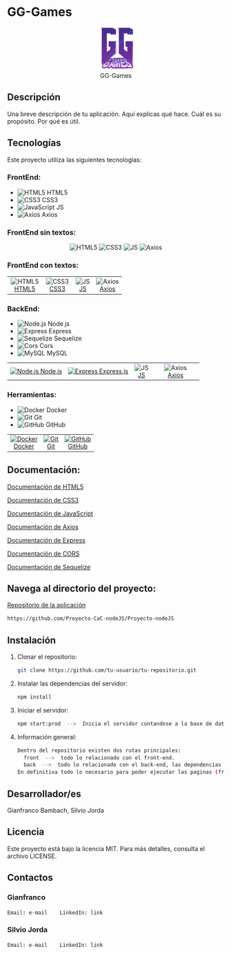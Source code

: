 # GG-Games

<p align="center">
  
  <img src="https://github.com/Proyecto-CaC-nodeJS/Proyecto-nodeJS/blob/main/front/src/logogg.png" alt="Logo del Proyecto" width="100">
  <br> GG-Games <br>
</p>

## Descripción

Una breve descripción de tu aplicación. 
Aquí explicas qué hace.
Cuál es su propósito.
Por qué es útil.

## Tecnologías

Este proyecto utiliza las siguientes tecnologías:

### FrontEnd:
  - <img src="https://cdn.jsdelivr.net/gh/devicons/devicon/icons/html5/html5-original.svg" alt="HTML5" width="25" height="25"/> HTML5 
  - <img src="https://cdn.jsdelivr.net/gh/devicons/devicon/icons/css3/css3-original.svg" alt="CSS3" width="25" height="25"/> CSS3
  - <img src="https://cdn.jsdelivr.net/gh/devicons/devicon/icons/javascript/javascript-original.svg" alt="JavaScript" width="25" height="25"/> JS
  - <img src="https://cdn.jsdelivr.net/gh/devicons/devicon/icons/axios/axios-original.svg" alt="Axios" width="25" height="25"/> Axios

### FrontEnd sin textos:
<p align="center" width="100%">
  <img width="25%" src="https://cdn.jsdelivr.net/gh/devicons/devicon/icons/html5/html5-original.svg" alt="HTML5" width="50" height="35"/>
  <img width="25%" src="https://cdn.jsdelivr.net/gh/devicons/devicon/icons/css3/css3-original.svg" alt="CSS3" width="50" height="50"/>
  <img width="25%" src="https://cdn.jsdelivr.net/gh/devicons/devicon/icons/javascript/javascript-original.svg" alt="JS" width="50" height="50"/>
  <img width="25%" src="https://cdn.jsdelivr.net/gh/devicons/devicon//icons/axios/axios-plain-wordmark.svg" alt="Axios" width="50" height="50"/>
</p>

### FrontEnd con textos:
<table align="center">
  <tr width="100%">
    <td align="center">
      <img src="https://cdn.jsdelivr.net/gh/devicons/devicon/icons/html5/html5-original.svg" alt="HTML5" width="100%" height="10%">
      <br>
      <a href="" target="_blank"> HTML5 </a>
    </td>
    <td align="center">
      <img src="https://cdn.jsdelivr.net/gh/devicons/devicon/icons/css3/css3-original.svg" alt="CSS3" width="100%" height="10%">
      <br>
      <a href="" target="_blank"> CSS3 </a>
    </td>
    <td align="center">
      <img src="https://cdn.jsdelivr.net/gh/devicons/devicon/icons/javascript/javascript-original.svg" alt="JS" width="100%" height="10%">
      <br>
      <a href="" target="_blank"> JS </a>
    </td>
    <td align="center" width="25%">
      <img src="https://cdn.jsdelivr.net/gh/devicons/devicon//icons/axios/axios-plain-wordmark.svg" alt="Axios" width="100%" height="10%">
      <br>
      <a href="https://axios-http.com/es/docs/intro" target="_blank"> Axios </a>
    </td>
  </tr>
</table>

### BackEnd:
  - <img src="https://cdn.jsdelivr.net/gh/devicons/devicon/icons/nodejs/nodejs-original.svg" alt="Node.js" width="40" height="40"/> Node.js 
  - <img src="https://cdn.jsdelivr.net/gh/devicons/devicon/icons/express/express-original.svg" alt="Express" width="40" height="40"/> Express
  - <img src="https://cdn.jsdelivr.net/gh/devicons/devicon/icons/sequelize/sequelize-original.svg" alt="Sequelize" width="40" height="40"/> Sequelize
  - <img src="https://cdn.jsdelivr.net/gh/devicons/devicon/icons/cors/cors-original.svg" alt="Cors" width="40" height="40"/> Cors
  - <img src="https://cdn.jsdelivr.net/gh/devicons/devicon/icons/mysql/mysql-original.svg" alt="MySQL" width="40" height="40"/> MySQL

<table align="center">
  <tr width="100%">
    <td align="center">
      <a href="" target="_blank"><img src="https://cdn.jsdelivr.net/gh/devicons/devicon/icons/nodejs/nodejs-original.svg" alt="Node.js" width="100%" height="100%"> Node.js </a>
    </td>
    <td align="center">
      <a href="https://expressjs.com/" target="_blank"><img src="https://cdn.jsdelivr.net/gh/devicons/devicon/icons/express/express-original.svg" alt="Express" width="100%" height="100%"> Express.js </a>
    </td>
    <td align="center">
      <img src="https://cdn.jsdelivr.net/gh/devicons/devicon/icons/javascript/javascript-original.svg" alt="JS" width="100%" height="100%">
      <br>
      <a href="" target="_blank"> JS </a>
    </td>
    <td align="center" width="25%">
      <img src="https://cdn.jsdelivr.net/gh/devicons/devicon//icons/axios/axios-plain-wordmark.svg" alt="Axios" width="100%" height="10%">
      <br>
      <a href="https://axios-http.com/es/docs/intro" target="_blank"> Axios </a>
    </td>
  </tr>
</table>

### Herramientas:
  - <img src="https://cdn.jsdelivr.net/gh/devicons/devicon/icons/docker/docker-original.svg" alt="Docker" width="40" height="40"/> Docker
  - <img src="https://cdn.jsdelivr.net/gh/devicons/devicon/icons/git/git-original.svg" alt="Git" width="40" height="40"/> Git
  - <img src="https://cdn.jsdelivr.net/gh/devicons/devicon/icons/github/github-original.svg" alt="GitHub" width="40" height="40"/> GitHub

<table align="center">
  <tr width="50%">
    <td align="center">
      <a href="https://expressjs.com/" target="_blank"><img src="https://cdn.jsdelivr.net/gh/devicons/devicon/icons/docker/docker-original.svg" alt="Docker" width="65%" height="65%"><br> Docker </a>
    </td>
    <td align="center">
      <a href="https://git-scm.com/doc" target="_blank"><img src="https://cdn.jsdelivr.net/gh/devicons/devicon/icons/git/git-original.svg" alt="Git" width="65%" height="65%"><br> Git </a>
    </td>
    <td align="center">
      <a href="https://docs.github.com/en" target="_blank"><img src="https://cdn.jsdelivr.net/gh/devicons/devicon/icons/github/github-original.svg" alt="GitHub" width="65%" height="65%"><br> GitHub </a>
    </td>
  </tr>
</table>

## Documentación:
   <a href="https://developer.mozilla.org/en-US/docs/Glossary/HTML5" target="_blank"> Documentación de HTML5 </a>

   <a href="https://developer.mozilla.org/en-US/docs/Web/CSS" target="_blank"> Documentación de CSS3 </a>

   <a href="https://developer.mozilla.org/en-US/docs/Web/JavaScript" target="_blank"> Documentación de JavaScript </a>

   <a href="https://axios-http.com/docs/intro" target="_blank"> Documentación de Axios </a>

   <a href="https://expressjs.com/" target="_blank"> Documentación de Express </a>

   <a href="https://developer.mozilla.org/en-US/docs/Web/HTTP/CORS" target="_blank"> Documentación de CORS </a>

   <a href="https://sequelize.org/docs/v6/" target="_blank"> Documentación de Sequelize </a>
   
     
## Navega al directorio del proyecto:

   <a href="https://github.com/Proyecto-CaC-nodeJS/Proyecto-nodeJS" target="_blank"> Repositorio de la aplicación </a>
   ```bash
   https://github.com/Proyecto-CaC-nodeJS/Proyecto-nodeJS
   ```
   
## Instalación

1. Clonar el repositorio:
   ```bash
   git clone https://github.com/tu-usuario/tu-repositorio.git
   ```   
2. Instalar las dependencias del servidor:
   ```bash
   npm install
   ```
3. Iniciar el servidor:
   ```bash
   npm start:prod  -->  Inicia el servidor contandose a la base de datos de produccion.
   ```
4. Información general:
   ```bash
   Dentro del repositorio existen dos rutas principales:
     front  -->  todo lo relacionado con el front-end.
     back  -->  todo lo relacionado con el back-end, las dependencias de componentes, las conexiones, los scripts, etc..
   En definitiva todo lo necesario para poder ejecutar las paginas (frontend) y su base de datos (back-end). 
   ```


## Desarrollador/es
Gianfranco Bambach, Silvio Jorda

## Licencia
Este proyecto está bajo la licencia MIT. Para más detalles, consulta el archivo LICENSE.

## Contactos
  ### Gianfranco
    Email: e-mail    LinkedIn: link

  ### Silvio Jorda
    Email: e-mail    LinkedIn: link
